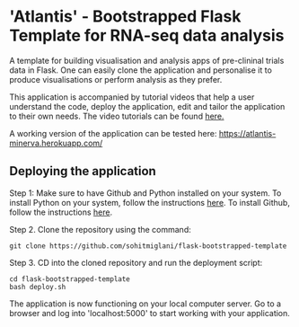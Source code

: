 # 'Atlantis' - Bootstrapped Flask Template for RNA-seq data analysis

A template for building visualisation and analysis apps of pre-clininal trials data in Flask. One can easily clone the application and personalise it to produce visualisations or perform analysis as they prefer.

This application is accompanied by tutorial videos that help a user understand the code, deploy the application, edit and tailor the application to their own needs. The video tutorials can be found [here.](https://www.youtube.com/playlist?list=PLJSw-40RAjgdUi4hF3cAUPD6mtgF-MKiJ)

A working version of the application can be tested here: https://atlantis-minerva.herokuapp.com/

## Deploying the application

Step 1: Make sure to have Github and Python installed on your system. To install Python on your system, follow the instructions [here](https://realpython.com/installing-python/). To install Github, follow the instructions [here](https://gist.github.com/derhuerst/1b15ff4652a867391f03).

Step 2. Clone the repository using the command: 
```terminal
git clone https://github.com/sohitmiglani/flask-bootstrapped-template
```
Step 3. CD into the cloned repository and run the deployment script: 
```terminal
cd flask-bootstrapped-template
bash deploy.sh
```

The application is now functioning on your local computer server. Go to a browser and log into 'localhost:5000' to start working with your application.
